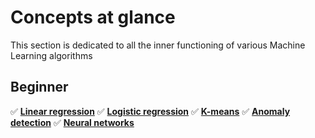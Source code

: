 # Concepts at glance

This section is dedicated to all the inner functioning of various Machine Learning algorithms

## Beginner

✅ **[Linear regression](/content/concepts/linear-regression.md)**
✅ **[Logistic regression](/content/concepts/logistic-regression.md)**
✅ **[K-means](/content/concepts/k-means.md)**
✅ **[Anomaly detection](/content/concepts/anomaly-detection.md)**
✅ **[Neural networks](/content/concepts/neural-networks.md)**
